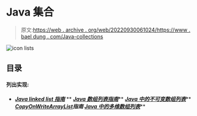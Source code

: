 # Java 集合

> 原文:[https://web . archive . org/web/20220930061024/https://www . bael dung . com/Java-collections](https://web.archive.org/web/20220930061024/https://www.baeldung.com/java-collections)

![icon lists](../Images/7f4033955ecd8aa42728b616ee67d67c.png)

## 目录

#### 列出实现:

*   ***[Java linked list 指南](/web/20221109004143/https://www.baeldung.com/java-linkedlist)***
**   ***[Java 数组列表指南](/web/20221109004143/https://www.baeldung.com/java-arraylist)*****   ***[Java 中的不可变数组列表](/web/20221109004143/https://www.baeldung.com/java-immutable-list)*****   ***[CopyOnWriteArrayList](/web/20221109004143/https://www.baeldung.com/java-copy-on-write-arraylist)**指南***   ***[Java 中的多维数组列表](/web/20221109004143/https://www.baeldung.com/java-multi-dimensional-arraylist)*******